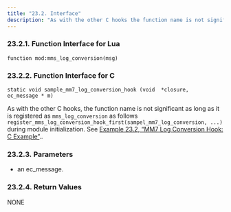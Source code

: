 ```yaml
---
title: "23.2. Interface"
description: "As with the other C hooks the function name is not significant as long as it is registered as mms log conversion as follows register mms log conversion hook first sampel mm 7 log conversion during module initialization See Example 23 2 MM 7 Log Conversion Hook C Example an..."
---
```


### <a name="idp992352"></a> 23.2.1. Function Interface for Lua

`function mod:mms_log_conversion(msg)`
### <a name="idp994128"></a> 23.2.2. Function Interface for C

```
static void sample_mm7_log_conversion_hook (void  *closure,
ec_message * m)
```

As with the other C hooks, the function name is not significant as long as it is registered as `mms_log_conversion` as follows `register_mms_log_conversion_hook_first(sampel_mm7_log_conversion, ...)` during module initialization. See [Example 23.2, “MM7 Log Conversion Hook: C Example”](MM7LogConversionHook.examples#MM7_Log_Conversion_Hook.c "Example 23.2. MM7 Log Conversion Hook: C Example")..

### <a name="idp997936"></a> 23.2.3. Parameters

*   an ec_message.

### <a name="idp1000640"></a> 23.2.4. Return Values

NONE